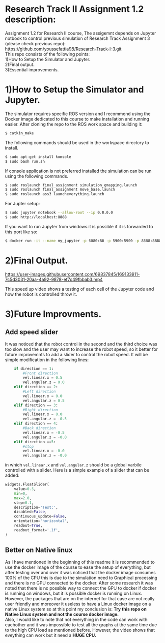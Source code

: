 # Research Track II Assignment 1.2 description:

Assignment 1.2 for Research  II course, The assigemnt depends on Jupyter notbook to control previous simulation of Research Track Assignment 3 (please check previous repo):   
https://github.com/youssefattia98/Research-Track-I-3.git       
This repo consists of the following points:  
 1)How to Setup the Simulator and Jupyter.   
 2)Final output.  
 3)Essential improvements.       

1)How to Setup the Simulator and Jupyter.  
================================

The simulator requires specific ROS version and I recommend using the Docker image dedicated to this course to make installation and running easier. After cloning the repo to the ROS work space and building it:      
```bash
$ catkin_make
``` 
 The following commands should be used in the workspace directory to install.

```bash
$ sudo apt-get install konsole
$ sudo bash run.sh
```
If console application is not preferred installed the simulation can be run using the following commands.

```bash
$ sudo roslaunch final_assignment simulation_gmapping.launch 
$ sudo roslaunch final_assignment move_base.launch
$ sudo roslaunch ass3 launcheverything.launch
```
  For Jupter setup:
```bash
$ sudo jupyter notebook --allow-root --ip 0.0.0.0
$ sudo http://localhost:8888
```
  If you want to run Jupyter from windows it is possible if it is forwarded to this port like so:  
```bash
$ docker run -it --name my_jupyter -p 6080:80 -p 5900:5900 -p 8888:8888 carms84/noetic_ros2 
```

2)Final Output. 
================================

https://user-images.githubusercontent.com/69837845/169133911-7c5d3031-20aa-4a92-9878-ef7c49fbbab3.mp4  

This speed up video shows a testing of each cell of the Jupyter code and how the robot is controlled throw it.

3)Future Improvments. 
================================
Add speed slider
----------------------

It was noticed that the robot control in the second and the third choice was too slow and the user may want to increase the robot speed, so it better for future improvemnts to add a slider to control the robot speed. It will be simple modification in the following lines:
```python
    if direction == 1:
        #Front direction
        vel.linear.x = 0.5
        vel.angular.z = 0.0
    elif direction == 2:
        #Left direction
        vel.linear.x = 0.0
        vel.angular.z = 0.5
    elif direction == 3:
        #Right direction
        vel.linear.x = 0.0
        vel.angular.z = -0.5
    elif direction == 4:
        #Back direction
        vel.linear.x = -0.5
        vel.angular.z = -0.0
    elif direction ==5:
        #stop
        vel.linear.x = -0.0
        vel.angular.z = -0.0
```
in which `vel.linear.x` and `vel.angular.z` should be a global varbile controlled with a slider. Here is a simple example of a slider that can be added:
```python
widgets.FloatSlider(
    value=0.5,
    min=0,
    max=2.0,
    step=0.1,
    description='Test:',
    disabled=False,
    continuous_update=False,
    orientation='horizontal',
    readout=True,
    readout_format='.1f',
)
```

Better on Native linux
----------------------
As I have mentioned in the beginning of this readme it is recommended to use the docker image of the course to ease the setup of everything, but after testing over and over it was noticed that the docker image consumes 100% of the CPU this is due to the simulation need to Graphical processing and there is no GPU connected to the docker. After some research it was noted that there is no possible way to connect the GPU to docker if docker is running on windows, but it is possible docker is running on Linux. However, the packages that are on the internet for that case are not really user friendly and moreover it useless to have a Linux docker image on a native Linux system so at this point my conclusion is: **Try this repo on Native Linux system and not the course docker image.**  
Also, I would like to note that not everything in the code can work with eachother and it was impossible to test all the graphs at the same time due to the high CPU load as mentioned before. However, the video shows that eveything can work but it need a **HUGE CPU.**

